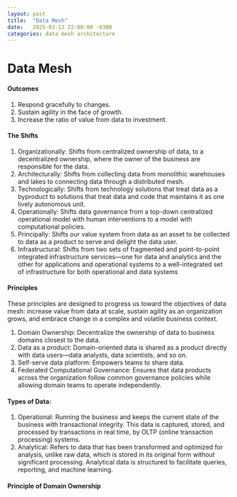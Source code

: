 ```yaml
---
layout: post
title:  "Data Mesh"
date:   2025-03-12 22:00:00 -0300
categories: data mesh architecture
---
```


# Data Mesh 

#### Outcomes
1. Respond gracefully to changes.
1. Sustain agility in the face of growth.
1. Increase the ratio of value from data to investment.

#### The Shifts
1. Organizationally: Shifts from centralized ownership of data, to a decentralized ownership, where the owner of the business are responsible for the data.
1. Architecturally: Shifts from collecting data from monolithic warehouses and lakes to connecting data through a distributed mesh.
1. Technologically: Shifts from technology solutions that treat data as a byproduct to solutions that treat data and code that maintains it as one lively autonomous unit.
1. Operationally: Shifts data governance from a top-down centralized operational model with human interventions to a model with computational policies.
1. Principally: Shifts our value system from data as an asset to be collected to data as a product to serve and delight the data user.
1. Infrastructural: Shifts from two sets of fragmented and point-to-point integrated infrastructure services—one for data and analytics and the other for
applications and operational systems to a well-integrated set of infrastructure for both operational and data systems

#### Principles
These principles are designed to progress us toward the objectives of data mesh: increase value from data at scale, sustain agility as an organization grows, and embrace change in a complex and volatile business context.

1. Domain Ownership: Decentralize the ownership of data to business domains closest to the data.
1. Data as a product: Domain-oriented data is shared as a product directly with data users—data analysts, data scientists, and so on.
1. Self-serve data platform: Empowers teams to share data.
1. Federated Computational Governance: Ensures that data products across the organization follow common governance policies while allowing domain teams to operate independently.

#### Types of Data:
1. Operational: Running the business and keeps the current state of the business with transactional integrity. This data is captured, stored, and processed by transactions in real time, by OLTP (online transaction processing) systems.
1. Analytical: Refers to data that has been transformed and optimized for analysis, unlike raw data, which is stored in its original form without significant processing. Analytical data is structured to facilitate queries, reporting, and machine learning.

#### Principle of Domain Ownership



